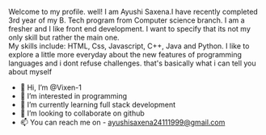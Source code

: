 Welcome to my profile. 
well! I am Ayushi Saxena.I have recently completed 3rd year of my B. Tech program from Computer science branch. I am a fresher and I like front end development. I want to specify that its not my only skill but rather the main one.  
My skills include:
 HTML, Css, Javascript, C++, Java and Python. 
I like to explore a little more everyday about the new features of programming languages and i dont refuse challenges.
that's basically what i can tell you about myself


- 👋 Hi, I’m @Vixen-1
- 👀 I’m interested in programming
- 🌱 I’m currently learning full stack development
- 💞️ I’m looking to collaborate on github
- 📫 You can reach me on - ayushisaxena24111999@gmail.com

<!---
Vixen-1/Vixen-1 is a ✨ special ✨ repository because its `README.md` (this file) appears on your GitHub profile.
You can click the Preview link to take a look at your changes.
--->
